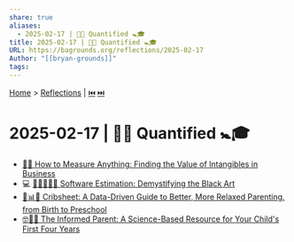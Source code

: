 ```yaml
---
share: true
aliases:
  - 2025-02-17 | 📐🎲 Quantified 🚼🎓
title: 2025-02-17 | 📐🎲 Quantified 🚼🎓
URL: https://bagrounds.org/reflections/2025-02-17
Author: "[[bryan-grounds]]"
tags: 
---
```

[Home](../index.md) > [Reflections](./index.md) | [⏮️](./2025-02-15.md) [⏭️](./2025-02-21.md)  
# 2025-02-17 | 📐🎲 Quantified 🚼🎓  
- [📏🌌 How to Measure Anything: Finding the Value of Intangibles in Business](../books/how-to-measure-anything.md)  
- 💻 [💾🔮🤔🎲🎱 Software Estimation: Demystifying the Black Art](../books/software-estimation.md)  
- [👶📊😌 Cribsheet: A Data-Driven Guide to Better, More Relaxed Parenting, from Birth to Preschool](../books/cribsheet.md)  
- [🤓👩‍👦 The Informed Parent: A Science-Based Resource for Your Child's First Four Years](../books/the-informed-parent.md)